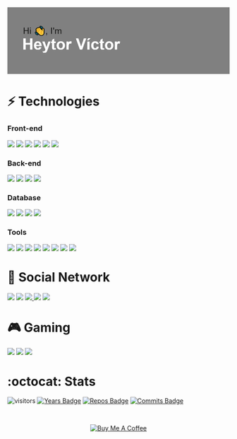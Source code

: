 <img src="header.png">

<!-- 
- 🔭 I’m currently working on ...
- 🌱 I’m currently learning ...
- 👯 I’m looking to collaborate on ...
- 🤔 I’m looking for help with ...
- 💬 Ask me about ...
- 📫 How to reach me: ...
- 😄 Pronouns: ...
- ⚡ Fun fact: ...
-->

# :zap: Technologies
<h3>Front-end</h3>
<p>
  <img src="https://img.shields.io/badge/HTML5%20-%23E34F26.svg?&style=for-the-badge&logo=html5&logoColor=white"/>
  <img src="https://img.shields.io/badge/CSS3%20-%231572B6.svg?&style=for-the-badge&logo=css3&logoColor=white"/>
  <img src="https://img.shields.io/badge/JavaScript%20-%23323330.svg?&style=for-the-badge&logo=javascript&logoColor=%23F7DF1E"/>
  <img src="https://img.shields.io/badge/Bootstrap%20-%23563D7C.svg?&style=for-the-badge&logo=bootstrap&logoColor=white"/>
  <img src="https://img.shields.io/badge/TypeScript%20-%23007ACC.svg?&style=for-the-badge&logo=typescript&logoColor=white"/>
  <img src="https://img.shields.io/badge/Angular%20-%23DD0031.svg?&style=for-the-badge&logo=angular&logoColor=white"/>
</p>

<h3>Back-end</h3>
<p>
  <img src="https://img.shields.io/badge/Python%20-%2314354C.svg?&style=for-the-badge&logo=python&logoColor=white"/>
  <img src="https://img.shields.io/badge/Flask%20-%23000.svg?&style=for-the-badge&logo=flask&logoColor=white"/>
  <img src="https://img.shields.io/badge/Django%20-%23092E20.svg?&style=for-the-badge&logo=django&logoColor=white"/>
  <img src="https://img.shields.io/badge/Java-%23ED8B00.svg?&style=for-the-badge&logo=java&logoColor=white"/>
</p>

<h3>Database</h3>
<p>
  <img src="https://img.shields.io/badge/MySQL-%2300f.svg?&style=for-the-badge&logo=mysql&logoColor=white"/>
  <img src ="https://img.shields.io/badge/Postgres-%23316192.svg?&style=for-the-badge&logo=postgresql&logoColor=white"/>
  <img src ="https://img.shields.io/badge/SQLite-%2307405e.svg?&style=for-the-badge&logo=sqlite&logoColor=white"/>
  <img src="https://img.shields.io/badge/SQL%20Server-%2312100E.svg?logo=microsoft-sql-server&logoColor=red&style=for-the-badge"/>
</p>

<h3>Tools</h3>
<p>
  <img src="https://img.shields.io/badge/Redis-D9281A?style=for-the-badge&logo=redis&logoColor=white"/>
  <img src="https://img.shields.io/badge/apache%20-%23D42029.svg?&style=for-the-badge&logo=apache&logoColor=white"/>
  <img src="https://img.shields.io/badge/docker%20-%230db7ed.svg?&style=for-the-badge&logo=docker&logoColor=white"/>
  <img src="https://img.shields.io/badge/pandas%20-%23150458.svg?&style=for-the-badge&logo=pandas&logoColor=white" />
  <img src="https://img.shields.io/badge/numpy%20-%23013243.svg?&style=for-the-badge&logo=numpy&logoColor=white" />
  <img src="https://img.shields.io/badge/Git-%2312100E.svg?logo=git&style=for-the-badge"/>
  <img src="https://img.shields.io/badge/GitHub-black?logo=GitHub&style=for-the-badge"/>
  <img src="https://img.shields.io/badge/Linux-E34F26?style=for-the-badge&logo=linux&logoColor=black"/>
</p>

# :satellite: Social Network
<p>
  <a href="https://heytorvas.github.io" target="_blank"><img src="https://img.shields.io/badge/Website-3b5998?style=for-the-badge&logo=google-chrome&logoColor=white" /></a>
  <a href="https://linkedin.com/in/heytorvictor" target="_blank"><img src="https://img.shields.io/badge/LinkedIn%20-%230077B5.svg?&style=for-the-badge&logo=linkedin&logoColor=white"/></a>
  <a href="https://t.me/heytor" target="_blank"><img src="https://img.shields.io/badge/-Telegram-0088cc?style=for-the-badge&logo=Telegram&logoColor=white)" />
  <a href="https://discord.com/users/417302268698689556" target="_blank"><img src="https://img.shields.io/badge/Discord%20-%237289DA.svg?&style=for-the-badge&logo=discord&logoColor=white"/></a>
  <a href="https://twitch.tv/DarthBore12" target="_blank"><img src="https://img.shields.io/badge/Twitch-9146FF?style=for-the-badge&logo=twitch&logoColor=white" /></a>
</p>

# :video_game: Gaming
<p>
  <a href="https://steamcommunity.com/profiles/76561198831444865" target="_blank"><img src="https://img.shields.io/badge/DarthBore12%20-%23000000.svg?&style=for-the-badge&logo=steam&logoColor=white"/></a>
  <img src="https://img.shields.io/badge/DarthBore12-%23313131.svg?&style=for-the-badge&logo=epic%20games&logoColor=white"/>
  <img src="https://img.shields.io/badge/DarthBore12%20-%2300AEFF.svg?&style=for-the-badge&logo=battle.net&logoColor=white"/>
</p>

# :octocat: Stats

![visitors](https://visitor-badge.glitch.me/badge?page_id=heytorvas.visitor-badge)
[![Years Badge](https://badges.pufler.dev/years/heytorvas)](https://badges.pufler.dev)
[![Repos Badge](https://badges.pufler.dev/repos/heytorvas)](https://badges.pufler.dev)
[![Commits Badge](https://badges.pufler.dev/commits/monthly/heytorvas)](https://badges.pufler.dev)

<br/>

<p align="center">
  <a href="https://www.buymeacoffee.com/heytorvas" target="_blank">
    <img src="https://cdn.buymeacoffee.com/buttons/v2/default-red.png" alt="Buy Me A Coffee" width="150" >
  </a>
</p>
